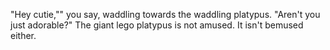 "Hey cutie,"" you say, waddling towards the waddling platypus. "Aren't you just
adorable?" The giant lego platypus is not amused. It isn't bemused either.

